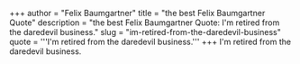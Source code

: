 +++
author = "Felix Baumgartner"
title = "the best Felix Baumgartner Quote"
description = "the best Felix Baumgartner Quote: I'm retired from the daredevil business."
slug = "im-retired-from-the-daredevil-business"
quote = '''I'm retired from the daredevil business.'''
+++
I'm retired from the daredevil business.
